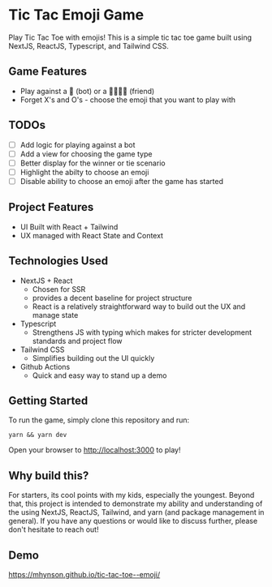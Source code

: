 # Tic Tac Emoji Game

Play Tic Tac Toe with emojis! This is a simple tic tac toe game built using NextJS, ReactJS, Typescript, and Tailwind CSS.

## Game Features

- Play against a 🤖 (bot) or a 👦🏾👧🏾 (friend)
- Forget X's and O's - choose the emoji that you want to play with

## TODOs

- [ ] Add logic for playing against a bot
- [ ] Add a view for choosing the game type
- [ ] Better display for the winner or tie scenario
- [ ] Highlight the abilty to choose an emoji
- [ ] Disable ability to choose an emoji after the game has started

## Project Features

- UI Built with React + Tailwind
- UX managed with React State and Context

## Technologies Used

- NextJS + React
  - Chosen for SSR
  - provides a decent baseline for project structure
  - React is a relatively straightforward way to build out the UX and manage state
- Typescript
  - Strengthens JS with typing which makes for stricter development standards and project flow
- Tailwind CSS
  - Simplifies building out the UI quickly
- Github Actions
  - Quick and easy way to stand up a demo

## Getting Started

To run the game, simply clone this repository and run:

```
yarn && yarn dev
```

Open your browser to [http://localhost:3000](http://localhost:3000) to play!

## Why build this?

For starters, its cool points with my kids, especially the youngest. Beyond that, this project is intended to demonstrate my ability and understanding of the using NextJS, ReactJS, Tailwind, and yarn (and package management in general). If you have any questions or would like to discuss further, please don't hesitate to reach out!

## Demo
https://mhynson.github.io/tic-tac-toe--emoji/
